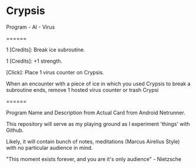 Crypsis
=======

Program - AI - Virus

======

1 [Credits]: Break ice subroutine.

1 [Credits]: +1 strength.

[Click]: Place 1 virus counter on Crypsis.

When an encounter with a piece of ice in which you used Crypsis to break a subroutine ends,
remove 1 hosted virus counter or trash Crypsi

======


Program Name and Description from Actual Card from Android Netrunner.

This repository will serve as my playing ground as I experiment 'things' with Github.

Likely, it will contain bunch of notes, meditations (Marcus Airelius Style) with no particular audience in mind.

"This moment exists forever, and you are it's only audience" - Nietzsche
